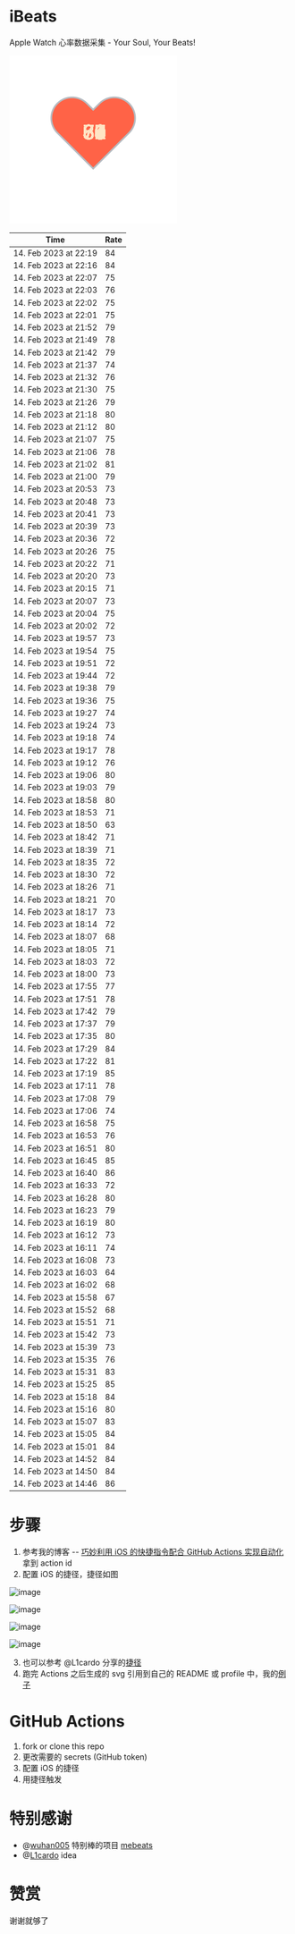 # iBeats
Apple Watch 心率数据采集 - Your Soul, Your Beats!

![](./files/heart.svg)

<!--START_SECTION:my_heart_rate-->
| Time | Rate | 
 | ---- | ---- | 
| 14. Feb 2023 at 22:19 | 84 |
| 14. Feb 2023 at 22:16 | 84 |
| 14. Feb 2023 at 22:07 | 75 |
| 14. Feb 2023 at 22:03 | 76 |
| 14. Feb 2023 at 22:02 | 75 |
| 14. Feb 2023 at 22:01 | 75 |
| 14. Feb 2023 at 21:52 | 79 |
| 14. Feb 2023 at 21:49 | 78 |
| 14. Feb 2023 at 21:42 | 79 |
| 14. Feb 2023 at 21:37 | 74 |
| 14. Feb 2023 at 21:32 | 76 |
| 14. Feb 2023 at 21:30 | 75 |
| 14. Feb 2023 at 21:26 | 79 |
| 14. Feb 2023 at 21:18 | 80 |
| 14. Feb 2023 at 21:12 | 80 |
| 14. Feb 2023 at 21:07 | 75 |
| 14. Feb 2023 at 21:06 | 78 |
| 14. Feb 2023 at 21:02 | 81 |
| 14. Feb 2023 at 21:00 | 79 |
| 14. Feb 2023 at 20:53 | 73 |
| 14. Feb 2023 at 20:48 | 73 |
| 14. Feb 2023 at 20:41 | 73 |
| 14. Feb 2023 at 20:39 | 73 |
| 14. Feb 2023 at 20:36 | 72 |
| 14. Feb 2023 at 20:26 | 75 |
| 14. Feb 2023 at 20:22 | 71 |
| 14. Feb 2023 at 20:20 | 73 |
| 14. Feb 2023 at 20:15 | 71 |
| 14. Feb 2023 at 20:07 | 73 |
| 14. Feb 2023 at 20:04 | 75 |
| 14. Feb 2023 at 20:02 | 72 |
| 14. Feb 2023 at 19:57 | 73 |
| 14. Feb 2023 at 19:54 | 75 |
| 14. Feb 2023 at 19:51 | 72 |
| 14. Feb 2023 at 19:44 | 72 |
| 14. Feb 2023 at 19:38 | 79 |
| 14. Feb 2023 at 19:36 | 75 |
| 14. Feb 2023 at 19:27 | 74 |
| 14. Feb 2023 at 19:24 | 73 |
| 14. Feb 2023 at 19:18 | 74 |
| 14. Feb 2023 at 19:17 | 78 |
| 14. Feb 2023 at 19:12 | 76 |
| 14. Feb 2023 at 19:06 | 80 |
| 14. Feb 2023 at 19:03 | 79 |
| 14. Feb 2023 at 18:58 | 80 |
| 14. Feb 2023 at 18:53 | 71 |
| 14. Feb 2023 at 18:50 | 63 |
| 14. Feb 2023 at 18:42 | 71 |
| 14. Feb 2023 at 18:39 | 71 |
| 14. Feb 2023 at 18:35 | 72 |
| 14. Feb 2023 at 18:30 | 72 |
| 14. Feb 2023 at 18:26 | 71 |
| 14. Feb 2023 at 18:21 | 70 |
| 14. Feb 2023 at 18:17 | 73 |
| 14. Feb 2023 at 18:14 | 72 |
| 14. Feb 2023 at 18:07 | 68 |
| 14. Feb 2023 at 18:05 | 71 |
| 14. Feb 2023 at 18:03 | 72 |
| 14. Feb 2023 at 18:00 | 73 |
| 14. Feb 2023 at 17:55 | 77 |
| 14. Feb 2023 at 17:51 | 78 |
| 14. Feb 2023 at 17:42 | 79 |
| 14. Feb 2023 at 17:37 | 79 |
| 14. Feb 2023 at 17:35 | 80 |
| 14. Feb 2023 at 17:29 | 84 |
| 14. Feb 2023 at 17:22 | 81 |
| 14. Feb 2023 at 17:19 | 85 |
| 14. Feb 2023 at 17:11 | 78 |
| 14. Feb 2023 at 17:08 | 79 |
| 14. Feb 2023 at 17:06 | 74 |
| 14. Feb 2023 at 16:58 | 75 |
| 14. Feb 2023 at 16:53 | 76 |
| 14. Feb 2023 at 16:51 | 80 |
| 14. Feb 2023 at 16:45 | 85 |
| 14. Feb 2023 at 16:40 | 86 |
| 14. Feb 2023 at 16:33 | 72 |
| 14. Feb 2023 at 16:28 | 80 |
| 14. Feb 2023 at 16:23 | 79 |
| 14. Feb 2023 at 16:19 | 80 |
| 14. Feb 2023 at 16:12 | 73 |
| 14. Feb 2023 at 16:11 | 74 |
| 14. Feb 2023 at 16:08 | 73 |
| 14. Feb 2023 at 16:03 | 64 |
| 14. Feb 2023 at 16:02 | 68 |
| 14. Feb 2023 at 15:58 | 67 |
| 14. Feb 2023 at 15:52 | 68 |
| 14. Feb 2023 at 15:51 | 71 |
| 14. Feb 2023 at 15:42 | 73 |
| 14. Feb 2023 at 15:39 | 73 |
| 14. Feb 2023 at 15:35 | 76 |
| 14. Feb 2023 at 15:31 | 83 |
| 14. Feb 2023 at 15:25 | 85 |
| 14. Feb 2023 at 15:18 | 84 |
| 14. Feb 2023 at 15:16 | 80 |
| 14. Feb 2023 at 15:07 | 83 |
| 14. Feb 2023 at 15:05 | 84 |
| 14. Feb 2023 at 15:01 | 84 |
| 14. Feb 2023 at 14:52 | 84 |
| 14. Feb 2023 at 14:50 | 84 |
| 14. Feb 2023 at 14:46 | 86 |

<!--END_SECTION:my_heart_rate-->

# 步骤
1. 参考我的博客 -- [巧妙利用 iOS 的快捷指令配合 GitHub Actions 实现自动化](https://github.com/yihong0618/gitblog/issues/198) 拿到 action id
2. 配置 iOS 的捷径，捷径如图

![image](https://user-images.githubusercontent.com/15976103/122154218-0db0b480-ce97-11eb-93bb-5aec07c558dc.png)

![image](https://user-images.githubusercontent.com/15976103/122154236-186b4980-ce97-11eb-8e4b-70551a0391ae.png)

![image](https://user-images.githubusercontent.com/15976103/122154268-2d47dd00-ce97-11eb-902e-3acf292265a9.png)

![image](https://user-images.githubusercontent.com/15976103/122174055-fa144680-ceb4-11eb-9be2-3eb83cd516f7.png)

3. 也可以参考 @L1cardo 分享的[捷径](https://www.icloud.com/shortcuts/6ab6047b459c41ad822ad6b94b1c03d4)
4. 跑完 Actions 之后生成的 svg 引用到自己的 README 或 profile 中，我的[例子](https://github.com/yihong0618) 

# GitHub Actions

1. fork or clone this repo
2. 更改需要的 secrets (GitHub token)
3. 配置 iOS 的捷径
4. 用捷径触发

# 特别感谢
- @[wuhan005](https://github.com/wuhan005) 特别棒的项目 [mebeats](https://github.com/wuhan005/mebeats)
- @[L1cardo](https://github.com/L1cardo) idea

# 赞赏
谢谢就够了
